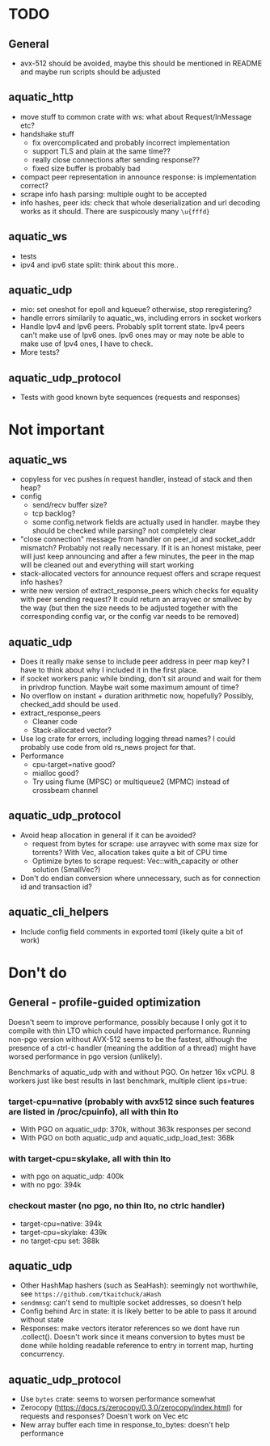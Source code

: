 # TODO

## General

* avx-512 should be avoided, maybe this should be mentioned in README
  and maybe run scripts should be adjusted

## aquatic_http
* move stuff to common crate with ws: what about Request/InMessage etc?
* handshake stuff
  * fix overcomplicated and probably incorrect implementation
  * support TLS and plain at the same time??
  * really close connections after sending response??
  * fixed size buffer is probably bad
* compact peer representation in announce response: is implementation correct?
* scrape info hash parsing: multiple ought to be accepted
* info hashes, peer ids: check that whole deserialization and url decoding
  works as it should. There are suspicously many `\u{fffd}`

## aquatic_ws
* tests
* ipv4 and ipv6 state split: think about this more..

## aquatic_udp
* mio: set oneshot for epoll and kqueue? otherwise, stop reregistering?
* handle errors similarily to aquatic_ws, including errors in socket workers
* Handle Ipv4 and Ipv6 peers. Probably split torrent state. Ipv4 peers
  can't make use of Ipv6 ones. Ipv6 ones may or may note be able to make
  use of Ipv4 ones, I have to check.
* More tests?

## aquatic_udp_protocol
* Tests with good known byte sequences (requests and responses)

# Not important

## aquatic_ws
* copyless for vec pushes in request handler, instead of stack and then heap?
* config
  * send/recv buffer size?
  * tcp backlog?
  * some config.network fields are actually used in handler. maybe they should
    be checked while parsing? not completely clear
* "close connection" message from handler on peer_id and socket_addr mismatch?
  Probably not really necessary. If it is an honest mistake, peer will just
  keep announcing and after a few minutes, the peer in the map will be cleaned
  out and everything will start working
* stack-allocated vectors for announce request offers and scrape request info
  hashes?
* write new version of extract_response_peers which checks for equality with
  peer sending request? It could return an arrayvec or smallvec by the way
  (but then the size needs to be adjusted together with the corresponding
  config var, or the config var needs to be removed)

## aquatic_udp

* Does it really make sense to include peer address in peer map key? I have
  to think about why I included it in the first place.
* if socket workers panic while binding, don't sit around and wait for them
  in privdrop function. Maybe wait some maximum amount of time?
* No overflow on instant + duration arithmetic now, hopefully? Possibly,
  checked_add should be used.
* extract_response_peers
    * Cleaner code
    * Stack-allocated vector?
* Use log crate for errors, including logging thread names? I could probably
  use code from old rs_news project for that.
* Performance
    * cpu-target=native good?
    * mialloc good?
    * Try using flume (MPSC) or multiqueue2 (MPMC) instead of crossbeam channel

## aquatic_udp_protocol
* Avoid heap allocation in general if it can be avoided?
    * request from bytes for scrape: use arrayvec with some max size for
      torrents? With Vec, allocation takes quite a bit of CPU time
    * Optimize bytes to scrape request: Vec::with_capacity or other solution (SmallVec?)
* Don't do endian conversion where unnecessary, such as for connection id and
  transaction id?

## aquatic_cli_helpers

* Include config field comments in exported toml (likely quite a bit of work)

# Don't do

## General - profile-guided optimization

Doesn't seem to improve performance, possibly because I only got it to compile
with thin LTO which could have impacted performance. Running non-pgo version
without AVX-512 seems to be the fastest, although the presence of a ctrl-c handler
(meaning the addition of a thread) might have worsed performance in pgo version
(unlikely).

Benchmarks of aquatic_udp with and without PGO. On hetzer 16x vCPU. 8 workers
just like best results in last benchmark, multiple client ips=true:

### target-cpu=native (probably with avx512 since such features are listed in /proc/cpuinfo), all with thin lto
*   With PGO on aquatic_udp: 370k, without 363k responses per second
*   With PGO on both aquatic_udp and aquatic_udp_load_test: 368k

### with target-cpu=skylake, all with thin lto
*   with pgo on aquatic_udp: 400k
*   with no pgo: 394k

### checkout master (no pgo, no thin lto, no ctrlc handler)

* target-cpu=native: 394k
* target-cpu=skylake: 439k
* no target-cpu set: 388k

## aquatic_udp

* Other HashMap hashers (such as SeaHash): seemingly not worthwhile, see
  `https://github.com/tkaitchuck/aHash`
* `sendmmsg`: can't send to multiple socket addresses, so doesn't help
* Config behind Arc in state: it is likely better to be able to pass it around
  without state
* Responses: make vectors iterator references so we dont have run .collect().
  Doesn't work since it means conversion to bytes must be done while holding
  readable reference to entry in torrent map, hurting concurrency.

## aquatic_udp_protocol

* Use `bytes` crate: seems to worsen performance somewhat
* Zerocopy (https://docs.rs/zerocopy/0.3.0/zerocopy/index.html) for requests
  and responses? Doesn't work on Vec etc
* New array buffer each time in response_to_bytes: doesn't help performance
